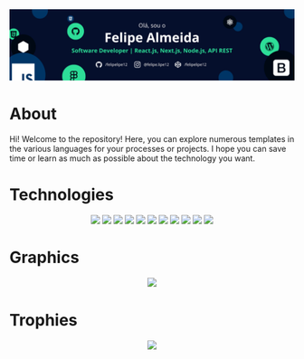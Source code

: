 <img src="img/Banner.png" />


# About

Hi! Welcome to the repository! Here, you can explore numerous templates in the various languages for your processes or projects. I hope you can save time or learn as much as possible about the technology you want.


# Technologies

<div align="center">
  <img src="https://img.shields.io/badge/HTML5-050f2c?style=for-the-badge&logo=html5&logoColor=2dde98"/>
  <img src="https://img.shields.io/badge/CSS3-050f2c?style=for-the-badge&logo=css3&logoColor=2dde98"/>
  <img src="https://img.shields.io/badge/JavaScript-050f2c?style=for-the-badge&logo=javascript&logoColor=2dde98"/>
  <img src="https://img.shields.io/badge/TypeScript-050f2c?style=for-the-badge&logo=typescript&logoColor=2dde98"/>
  <img src="https://img.shields.io/badge/Bootstrap-050f2c?style=for-the-badge&logo=bootstrap&logoColor=2dde98">
  <img src="https://img.shields.io/badge/MongoDB-050f2c?style=for-the-badge&logo=mongodb&logoColor=2dde98">
  <img src="https://img.shields.io/badge/Node%20js-050f2c?style=for-the-badge&logo=nodedotjs&logoColor=2dde98">
  <img src="https://img.shields.io/badge/React-050f2c?style=for-the-badge&logo=react&logoColor=2dde98">
  <img src="https://img.shields.io/badge/next%20js-050f2c?style=for-the-badge&logo=nextdotjs&logoColor=2dde98">
  <img src="https://img.shields.io/badge/Chakra--UI-050f2c?style=for-the-badge&logo=chakra-ui&logoColor=2dde98"/>
  <img src="https://img.shields.io/badge/Tailwind_CSS-050f2c?style=for-the-badge&logo=tailwind-css&logoColor=2dde98"/>
</div>


# Graphics

<div align="center">
  <img src="https://github-readme-stats.vercel.app/api?username=felipelipe12&show_icons=true&theme=algolia">
</div>


# Trophies

<div align="center">
  <img src="https://github-profile-trophy.vercel.app/?username=felipelipe12&theme=algolia&margin-w=5" />
</div>
